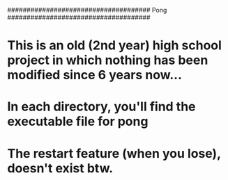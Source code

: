 ##################################### Pong #####################################


# This is an old (2nd year) high school project in which nothing has been modified since 6 years now... 

# In each directory, you'll find the executable file for pong

# The restart feature (when you lose), doesn't exist btw.
